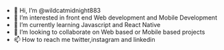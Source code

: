 - 👋 Hi, I’m @wildcatmidnight883
- 👀 I’m interested in front end Web development and Mobile Development
- 🌱 I’m currently learning Javascript and React Native
- 💞️ I’m looking to collaborate on Web based or Mobile based projects
- 📫 How to reach me twitter,instagram and linkedin

<!---
wildcatmidnight883/wildcatmidnight883 is a ✨ special ✨ repository because its `README.md` (this file) appears on your GitHub profile.
You can click the Preview link to take a look at your changes.
--->
